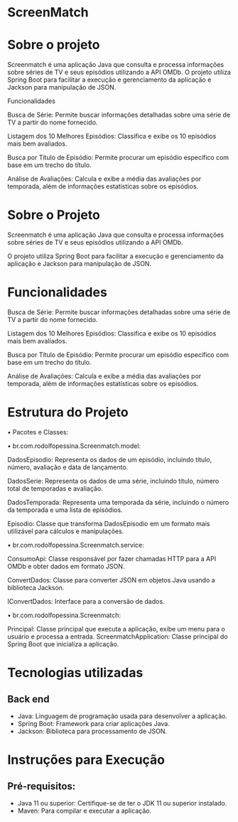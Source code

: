 # ScreenMatch

# Sobre o projeto
Screenmatch é uma aplicação Java que consulta e processa informações sobre séries de TV e seus episódios utilizando a API OMDb. O projeto utiliza Spring Boot para facilitar a execução e gerenciamento da aplicação e Jackson para manipulação de JSON.

Funcionalidades

Busca de Série: Permite buscar informações detalhadas sobre uma série de TV a partir do nome fornecido.

Listagem dos 10 Melhores Episódios: Classifica e exibe os 10 episódios mais bem avaliados.

Busca por Título de Episódio: Permite procurar um episódio específico com base em um trecho do título.

Análise de Avaliações: Calcula e exibe a média das avaliações por temporada, além de informações estatísticas sobre os episódios.


# Sobre o Projeto
Screenmatch é uma aplicação Java que consulta e processa informações sobre séries de TV e seus episódios utilizando a API OMDb.

O projeto utiliza Spring Boot para facilitar a execução e gerenciamento da aplicação e Jackson para manipulação de JSON.

# Funcionalidades
Busca de Série: Permite buscar informações detalhadas sobre uma série de TV a partir do nome fornecido.

Listagem dos 10 Melhores Episódios: Classifica e exibe os 10 episódios mais bem avaliados.

Busca por Título de Episódio: Permite procurar um episódio específico com base em um trecho do título.

Análise de Avaliações: Calcula e exibe a média das avaliações por temporada, além de informações estatísticas sobre os episódios.

# Estrutura do Projeto

• Pacotes e Classes:

• br.com.rodolfopessina.Screenmatch.model:


DadosEpisodio: Representa os dados de um episódio, incluindo título, número, avaliação e data de lançamento.

DadosSerie: Representa os dados de uma série, incluindo título, número total de temporadas e avaliação.

DadosTemporada: Representa uma temporada da série, incluindo o número da temporada e uma lista de episódios.

Episodio: Classe que transforma DadosEpisodio em um formato mais utilizável para cálculos e manipulações.


• br.com.rodolfopessina.Screenmatch.service:

ConsumoApi: Classe responsável por fazer chamadas HTTP para a API OMDb e obter dados em formato JSON.

ConvertDados: Classe para converter JSON em objetos Java usando a biblioteca Jackson.

IConvertDados: Interface para a conversão de dados.

• br.com.rodolfopessina.Screenmatch:

Principal: Classe principal que executa a aplicação, exibe um menu para o usuário e processa a entrada.
ScreenmatchApplication: Classe principal do Spring Boot que inicializa a aplicação.

# Tecnologias utilizadas
## Back end
- Java: Linguagem de programação usada para desenvolver a aplicação.
- Spring Boot: Framework para criar aplicações Java.
- Jackson: Biblioteca para processamento de JSON.

# Instruções para Execução
## Pré-requisitos:

- Java 11 ou superior: Certifique-se de ter o JDK 11 ou superior instalado.
- Maven: Para compilar e executar a aplicação.



